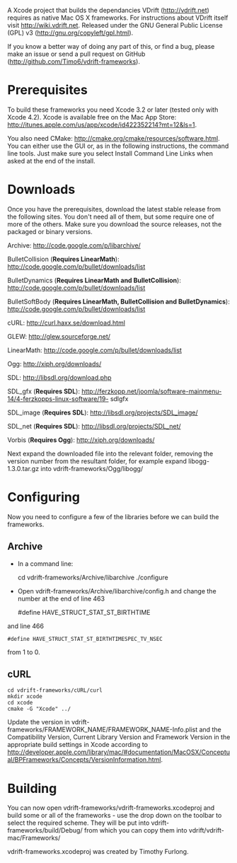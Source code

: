A Xcode project that builds the dependancies VDrift (http://vdrift.net) requires as native Mac OS X frameworks. For instructions about VDrift itself visit http://wiki.vdrift.net. Released under the GNU General Public License (GPL) v3 (http://gnu.org/copyleft/gpl.html).

If you know a better way of doing any part of this, or find a bug, please make an issue or send a pull request on GitHub (http://github.com/Timo6/vdrift-frameworks).

Prerequisites
=============

To build these frameworks you need Xcode 3.2 or later (tested only with Xcode 4.2). Xcode is available free on the Mac App Store: http://itunes.apple.com/us/app/xcode/id422352214?mt=12&ls=1.

You also need CMake: http://cmake.org/cmake/resources/software.html. You can either use the GUI or, as in the following instructions, the command line tools. Just make sure you select Install Command Line Links when asked at the end of the install.

Downloads
=========

Once you have the prerequisites, download the latest stable release from the following sites. You don't need all of them, but some require one of more of the others. Make sure you download the source releases, not the packaged or binary versions.

Archive: http://code.google.com/p/libarchive/

BulletCollision (**Requires LinearMath**): http://code.google.com/p/bullet/downloads/list

BulletDynamics (**Requires LinearMath and BulletCollision**): http://code.google.com/p/bullet/downloads/list

BulletSoftBody (**Requires LinearMath, BulletCollision and BulletDynamics**): http://code.google.com/p/bullet/downloads/list

cURL: http://curl.haxx.se/download.html

GLEW: http://glew.sourceforge.net/

LinearMath: http://code.google.com/p/bullet/downloads/list

Ogg: http://xiph.org/downloads/

SDL: http://libsdl.org/download.php

SDL_gfx (**Requires SDL**): http://ferzkopp.net/joomla/software-mainmenu-14/4-ferzkopps-linux-software/19- sdlgfx

SDL_image (**Requires SDL**): http://libsdl.org/projects/SDL_image/

SDL_net (**Requires SDL**): http://libsdl.org/projects/SDL_net/

Vorbis (**Requires Ogg**): http://xiph.org/downloads/

Next expand the downloaded file into the relevant folder, removing the version number from the resultant folder, for example expand libogg-1.3.0.tar.gz into vdrift-frameworks/Ogg/libogg/

Configuring
===========

Now you need to configure a few of the libraries before we can build the frameworks.

Archive
-------

* In a command line:

    cd vdrift-frameworks/Archive/libarchive
    ./configure


* Open vdrift-frameworks/Archive/libarchive/config.h and change the number at the end of line 463

    \#define HAVE_STRUCT_STAT_ST_BIRTHTIME

and line 466

    #define HAVE_STRUCT_STAT_ST_BIRTHTIMESPEC_TV_NSEC

from 1 to 0.

cURL
----

    cd vdrift-frameworks/cURL/curl
    mkdir xcode
    cd xcode
    cmake -G "Xcode" ../

Update the version in vdrift-frameworks/FRAMEWORK_NAME/FRAMEWORK_NAME-Info.plist and the Compatibility Version, Current Library Version and Framework Version in the appropriate build settings in Xcode according to http://developer.apple.com/library/mac/#documentation/MacOSX/Conceptual/BPFrameworks/Concepts/VersionInformation.html.

Building
========

You can now open vdrift-frameworks/vdrift-frameworks.xcodeproj and build some or all of the frameworks - use the drop down on the toolbar to select the required scheme. They will be put into vdrift-frameworks/build/Debug/ from which you can copy them into vdrift/vdrift-mac/Frameworks/


vdrift-frameworks.xcodeproj was created by Timothy Furlong.

